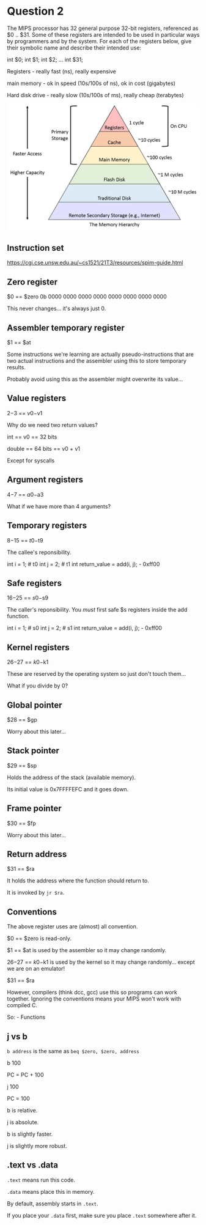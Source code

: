 # Question 2

The MIPS processor has 32 general purpose 32-bit registers, referenced as $0 .. $31. Some of these registers are intended to be used in particular ways by programmers and by the system. For each of the registers below, give their symbolic name and describe their intended use: 

int $0;
int $1;
int $2;
...
int $31;

Registers - really fast (ns), really expensive

main memory - ok in speed (10s/100s of ns), ok in cost (gigabytes)

Hard disk drive - really slow (10s/100s of ms), really cheap (terabytes)

![memory_hierarchy](memory_hierarchy.png)


## Instruction set

https://cgi.cse.unsw.edu.au/~cs1521/21T3/resources/spim-guide.html


## Zero register
$0 == $zero
0b 0000 0000 0000 0000 0000 0000 0000 0000

This never changes... it's always just 0.


## Assembler temporary register
$1 == $at

Some instructions we're learning are actually pseudo-instructions that are two actual instructions and the assembler using this to store temporary results.

Probably avoid using this as the assembler might overwrite its value...


## Value registers
$2-$3 == $v0-$v1

Why do we need two return values?

int == v0 == 32 bits

double == 64 bits == v0 + v1

Except for syscalls


## Argument registers

$4-$7 == $a0-$a3

What if we have more than 4 arguments?


## Temporary registers
$8-$15 == $t0-$t9

The callee's reponsibility.

int i = 1; # t0
int j = 2; # t1
int return_value = add(i, j); - 0xff00


## Safe registers

$16-$25 == $s0-$s9

The caller's reponsibility. You *must* first safe $s registers inside the add function.

int i = 1; # s0
int j = 2; # s1
int return_value = add(i, j); - 0xff00


## Kernel registers
$26-$27 == $k0-$k1

These are reserved by the operating system so just don't touch them...

What if you divide by 0?


## Global pointer
$28 == $gp

Worry about this later...


## Stack pointer
$29 == $sp

Holds the address of the stack (available memory).

Its initial value is 0x7FFFFEFC and it goes down.


## Frame pointer
$30 == $fp

Worry about this later...


## Return address
$31 == $ra

It holds the address where the function should return to.

It is invoked by `jr $ra`.

## Conventions

The above register uses are (almost) all convention.

$0 == $zero is read-only.

$1 == $at is used by the assembler so it may change randomly.

$26-$27 == $k0-$k1 is used by the kernel so it may change randomly... except we are on an emulator!

$31 == $ra

However, compilers (think dcc, gcc) use this so programs can work together. Ignoring the conventions means your MIPS won't work with compiled C.

So:
    - Functions


## j vs b

`b address` is the same as `beq $zero, $zero, address`

b 100

PC = PC + 100

j 100

PC = 100

b is relative.

j is absolute.

b is slightly faster.

j is slightly more robust.

## .text vs .data

`.text` means run this code.

`.data` means place this in memory.

By default, assembly starts in `.text`.

If you place your `.data` first, make sure you place `.text` somewhere after it.
